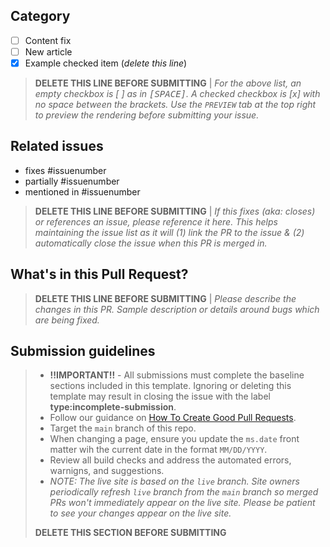 ## Category

- [ ] Content fix
- [ ] New article
- [x] Example checked item (*delete this line*)

> **DELETE THIS LINE BEFORE SUBMITTING** | *For the above list, an empty checkbox is [ ] as in <kbd>[</kbd><kbd>SPACE</kbd><kbd>]</kbd>. A checked checkbox is [x] with no space between the brackets. Use the `PREVIEW` tab at the top right to preview the rendering before submitting your issue.*

## Related issues

- fixes #issuenumber
- partially #issuenumber
- mentioned in #issuenumber

> **DELETE THIS LINE BEFORE SUBMITTING** | *If this fixes (aka: closes) or references an issue, please reference it here. This helps maintaining the issue list as it will (1) link the PR to the issue & (2) automatically close the issue when this PR is merged in.*

## What's in this Pull Request?

> **DELETE THIS LINE BEFORE SUBMITTING** | *Please describe the changes in this PR. Sample description or details around bugs which are being fixed.*

## Submission guidelines

> - **!!IMPORTANT!!** - All submissions must complete the baseline sections included in this template. Ignoring or deleting this template may result in closing the issue with the label **type:incomplete-submission**.
> - Follow our guidance on [How To Create Good Pull Requests](https://github.com/SharePoint/sp-dev-docs/wiki/How-to-Create-Good-Pull-Requests).
> - Target the `main` branch of this repo.
> - When changing a page, ensure you update the `ms.date` front matter wih the current date in the format `MM/DD/YYYY`.
> - Review all build checks and address the automated errors, warnigns, and suggestions.
> - *NOTE: The live site is based on the `live` branch. Site owners periodically refresh `live` branch from the `main` branch so merged PRs won't immediately appear on the live site. Please be patient to see your changes appear on the live site.*
>
> **DELETE THIS SECTION BEFORE SUBMITTING**
